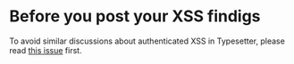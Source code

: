 # Before you post your XSS findigs #

To avoid similar discussions about authenticated XSS in Typesetter, please read [this issue](https://github.com/Typesetter/Typesetter/issues/300) first.
